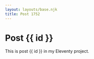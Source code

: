 ```yaml
---
layout: layouts/base.njk
title: Post 1752
---
```


# Post {{ id }}

This is post {{ id }} in my Eleventy project.
